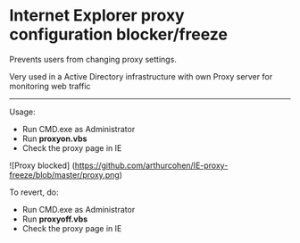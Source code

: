 # Internet Explorer proxy configuration blocker/freeze

Prevents users from changing proxy settings.

Very used in a Active Directory infrastructure with own Proxy server for monitoring web traffic

___

Usage:
- Run CMD.exe as Administrator
- Run **proxyon.vbs**
- Check the proxy page in IE

![Proxy blocked] (https://github.com/arthurcohen/IE-proxy-freeze/blob/master/proxy.png)

To revert, do:
- Run CMD.exe as Administrator
- Run **proxyoff.vbs**
- Check the proxy page in IE
